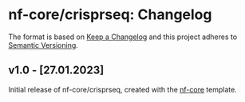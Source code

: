 # nf-core/crisprseq: Changelog

The format is based on [Keep a Changelog](https://keepachangelog.com/en/1.0.0/)
and this project adheres to [Semantic Versioning](https://semver.org/spec/v2.0.0.html).

## v1.0 - [27.01.2023]

Initial release of nf-core/crisprseq, created with the [nf-core](https://nf-co.re/) template.
